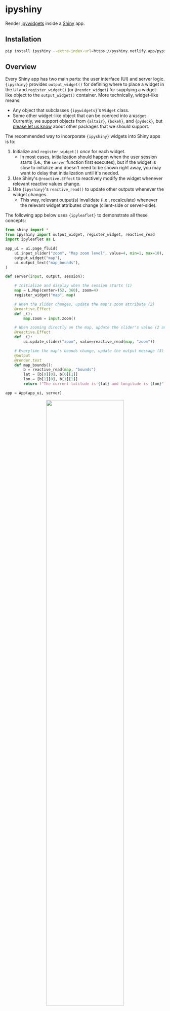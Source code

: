 ipyshiny
================

Render [ipywidgets](https://ipywidgets.readthedocs.io/en/stable/) inside a
[Shiny](https://pyshiny.netlify.app/) app.

## Installation

```sh
pip install ipyshiny --extra-index-url=https://pyshiny.netlify.app/pypi
```

## Overview

Every Shiny app has two main parts: the user interface (UI) and server logic.
`{ipyshiny}` provides `output_widget()` for defining where to place a widget in the UI
and `register_widget()` (or `@render_widget`) for supplying a widget-like object to
the `output_widget()` container. More technically, widget-like means:

* Any object that subclasses `{ipywidgets}`'s `Widget` class.
* Some other widget-like object that can be coerced into a `Widget`. Currently, we
  support objects from `{altair}`, `{bokeh}`, and `{pydeck}`, but [please let us
  know](https://github.com/rstudio/ipyshiny/issues/new) about other packages that we
  should support.

The recommended way to incorporate `{ipyshiny}` widgets into Shiny apps is to:

1. Initialize and `register_widget()` _once_ for each widget.
    * In most cases, initialization should happen when the user session starts (i.e.,
      the `server` function first executes), but if the widget is slow to initialize and
      doesn't need to be shown right away, you may want to delay that initialization
      until it's needed.
2. Use Shiny's `@reactive.Effect` to reactively modify the widget whenever relevant
   reactive values change.
3. Use `{ipyshiny}`'s `reactive_read()` to update other outputs whenever the widget changes.
    * This way, relevant output(s) invalidate (i.e., recalculate) whenever the relevant
      widget attributes change (client-side or server-side).

The following app below uses `{ipyleaflet}` to demonstrate all these concepts:

```py
from shiny import *
from ipyshiny import output_widget, register_widget, reactive_read
import ipyleaflet as L

app_ui = ui.page_fluid(
    ui.input_slider("zoom", "Map zoom level", value=4, min=1, max=10),
    output_widget("map"),
    ui.output_text("map_bounds"),
)

def server(input, output, session):

    # Initialize and display when the session starts (1)
    map = L.Map(center=(52, 360), zoom=4)
    register_widget("map", map)

    # When the slider changes, update the map's zoom attribute (2)
    @reactive.Effect
    def _():
        map.zoom = input.zoom()

    # When zooming directly on the map, update the slider's value (2 and 3)
    @reactive.Effect
    def _():
        ui.update_slider("zoom", value=reactive_read(map, "zoom"))

    # Everytime the map's bounds change, update the output message (3)
    @output
    @render.text
    def map_bounds():
        b = reactive_read(map, "bounds")
        lat = [b[0][0], b[0][1]]
        lon = [b[1][0], b[1][1]]
        return f"The current latitude is {lat} and longitude is {lon}"

app = App(app_ui, server)
```

<div align="center">
    <img src="https://user-images.githubusercontent.com/1365941/171508416-1ebe157c-b305-4517-9c89-14891dff8f79.gif" width="70%">
</div>

The style of programming above (display and mutate) is great for efficiently performing
partial updates to a widget. This is really useful when a widget needs to display lots
of data and also quickly handle partial updates; for example, toggling the visibility of
a fitted line on a scatterplot with lots of points:

```py
from shiny import *
from ipyshiny import output_widget, register_widget
import plotly.graph_objs as go
import numpy as np
from sklearn.linear_model import LinearRegression

# Generate some data and fit a linear regression
n = 10000
d = np.random.RandomState(0).multivariate_normal([0, 0], [(1, 0.5), (0.5, 1)], n).T
fit = LinearRegression().fit(d[0].reshape(-1, 1), d[1])
xgrid = np.linspace(start=min(d[0]), stop=max(d[0]), num=30)

app_ui = ui.page_fluid(
    output_widget("scatterplot"),
    ui.input_checkbox("show_fit", "Show fitted line", value=True),
)

def server(input, output, session):

    scatterplot = go.FigureWidget(
        data=[
            go.Scattergl(
                x=d[0],
                y=d[1],
                mode="markers",
                marker=dict(color="rgba(0, 0, 0, 0.05)", size=5),
            ),
            go.Scattergl(
                x=xgrid,
                y=fit.intercept_ + fit.coef_[0] * xgrid,
                mode="lines",
                line=dict(color="red", width=2),
            ),
        ]
    )

    register_widget("scatterplot", scatterplot)

    @reactive.Effect
    def _():
        scatterplot.data[1].visible = input.show_fit()

app = App(app_ui, server)
```

<div align="center">
    <img src="https://user-images.githubusercontent.com/1365941/171507230-4b32ce4a-6e80-43a4-9c71-6a1f3ffe443e.gif" width="70%">
</div>


That being said, in a situation where:

* Performant updates aren't important
* Other outputs don't depend on the widget's state
* It's convenient to initialize a widget in a reactive context

Then it's ok to reach for `@render_widget()` (instead of `register_widget()`) which
creates a reactive context (similar to Shiny's `@render_plot()`, `@render_text()`, etc.)
where each time that context gets invalidated, the output gets redrawn from scratch. In
a simple case like the one below, that redrawing may not be noticable, but if you we're
to redraw the entire scatterplot above everytime the fitted line was toggled, there'd
be noticeable delay.

```py
from shiny import *
from ipyshiny import output_widget, render_widget
import ipyleaflet as L

app_ui = ui.page_fluid(
    ui.input_slider("zoom", "Map zoom level", value=4, min=1, max=10),
    output_widget("map")
)

def server(input, output, session):
    @output
    @render_widget
    def map():
        return L.Map(center=(52, 360), zoom=input.zoom())

app = App(app_ui, server)
```

## Frequently asked questions

### How do I size the widget?

`{ipywidgets}`' `Widget` class has [it's own API for setting inline CSS
styles](https://ipywidgets.readthedocs.io/en/stable/examples/Widget%20Styling.html),
including `height` and `width`. So, given a `Widget` instance `w`, you should be able to
do something like:

```py
w.layout.height = "600px"
w.layout.width = "80%"
```

### How do I hide/show a widget?

As mentioned above, a `Widget` class should have a `layout` attribute, which can be
used to set all sorts of CSS styles, including display and visibility. So, if you wanted
to hide a widget and still have space allocated for it:

```py
w.layout.visibility = "hidden"
```

Or, to not give it any space:

```py
w.layout.display = "none"
```

### Can I render widgets that contain other widgets?

Yes! In fact this a crucial aspect to how packages like `{ipyleaflet}` work. In
`{ipyleaflet}`'s case, each [individual marker is a widget](https://ipyleaflet.readthedocs.io/en/latest/layers/circle_marker.html) which gets attached to a `Map()` via `.add_layer()`.

### Does `{ipyshiny}` work with `shiny static`?

Shiny's `shiny static` CLI command allows some Shiny apps to be statically served (i.e.,
run entirely in the browser). [py-shinylive](https://github.com/rstudio/py-shinylive)
(the Python package behind `shiny static`) does have some special support for
`{ipyshiny}` and it's dependencies, which should make most widgets work out-of-the-box.

In some cases, the package(s) that you want to use may not come pre-bundled with
`{ipyshiny}`; and in that case, you can [include a `requirements.txt`
file](https://pyshiny.netlify.app/examples/#extra-packages) to pre-install those other
packages

## Troubleshooting

If after [installing](#installation) `{ipyshiny}`, you have trouble rendering widgets,
first try running the "hello world" ipywidgets [example](https://github.com/rstudio/ipyshiny/blob/main/examples/ipywidgets/app.py). If that doesn't work, it could be that you have an unsupported version
of a dependency like `{ipywidgets}` or `{shiny}`.

If you can run the "hello world" example, but "3rd party" widget(s) don't work, first
check that the extension is properly configured with `jupyter nbextension list`. Even if
the extension is properly configured, it still may not work right away, especially if
that widget requires initialization code in a notebook environment. In this case,
`{ipyshiny}` probably won't work without providing the equivalent setup information to
Shiny. Some known cases of this are:

#### bokeh

To use `{bokeh}` in notebook, you have to run `bokeh.io.output_notebook()`. The
equivalent thing in Shiny is to include the following in the UI definition:

```py
from bokeh.resources import Resources
head_content(HTML(Resources(mode="inline").render()))
```
#### Other widgets?

Know of another widget that requires initialization code? [Please let us know about
it](https://github.com/rstudio/ipyshiny/issues/new)!

## Development

If you want to do development on `{ipyshiny}`, run:

```sh
pip install -e .
cd js && yarn watch
```
